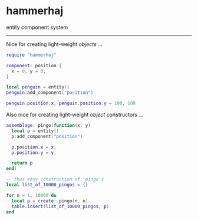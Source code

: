 # hammerhaj
entity component system

---

Nice for creating light-weight *objects* ...

```lua
require "hammerhaj"

component: position {
  x = 0, y = 0,
}

local penguin = entity()
penguin:add_component("position")

penguin.position.x, penguin.position.y = 100, 100
```

Also nice for creating light-weight *object* constructors ...

```lua
assemblage: pingo(function(x, y)
  local p = entity()
  p:add_component("position")

  p.position.x = x,
  p.position.y = y,

  return p
end)

-- thus easy construction of 'pingo's
local list_of_10000_pingos = {}

for n = 1, 10000 do
  local p = create: pingo(n, n)
  table.insert(list_of_10000_pingos, p)
end
```
